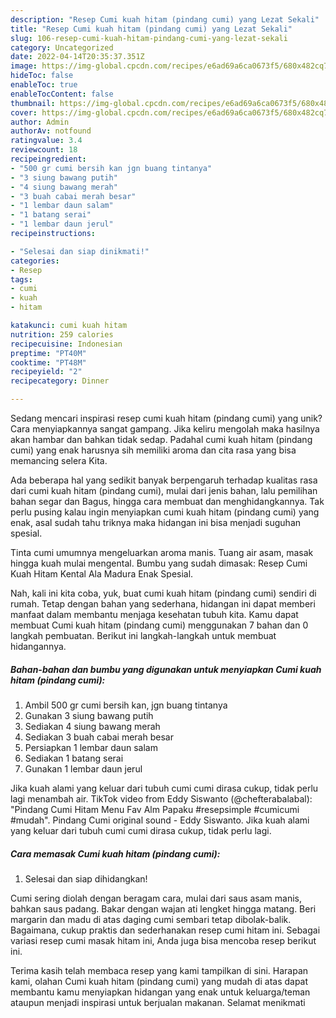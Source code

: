 ```yaml
---
description: "Resep Cumi kuah hitam (pindang cumi) yang Lezat Sekali"
title: "Resep Cumi kuah hitam (pindang cumi) yang Lezat Sekali"
slug: 106-resep-cumi-kuah-hitam-pindang-cumi-yang-lezat-sekali
category: Uncategorized
date: 2022-04-14T20:35:37.351Z
image: https://img-global.cpcdn.com/recipes/e6ad69a6ca0673f5/680x482cq70/cumi-kuah-hitam-pindang-cumi-foto-resep-utama.jpg
hideToc: false
enableToc: true
enableTocContent: false
thumbnail: https://img-global.cpcdn.com/recipes/e6ad69a6ca0673f5/680x482cq70/cumi-kuah-hitam-pindang-cumi-foto-resep-utama.jpg
cover: https://img-global.cpcdn.com/recipes/e6ad69a6ca0673f5/680x482cq70/cumi-kuah-hitam-pindang-cumi-foto-resep-utama.jpg
author: Admin
authorAv: notfound
ratingvalue: 3.4
reviewcount: 18
recipeingredient:
- "500 gr cumi bersih kan jgn buang tintanya"
- "3 siung bawang putih"
- "4 siung bawang merah"
- "3 buah cabai merah besar"
- "1 lembar daun salam"
- "1 batang serai"
- "1 lembar daun jerul"
recipeinstructions:

- "Selesai dan siap dinikmati!"
categories:
- Resep
tags:
- cumi
- kuah
- hitam

katakunci: cumi kuah hitam 
nutrition: 259 calories
recipecuisine: Indonesian
preptime: "PT40M"
cooktime: "PT48M"
recipeyield: "2"
recipecategory: Dinner

---
```





Sedang mencari inspirasi resep cumi kuah hitam (pindang cumi) yang unik? Cara menyiapkannya sangat gampang. Jika keliru mengolah maka hasilnya akan hambar dan bahkan tidak sedap. Padahal cumi kuah hitam (pindang cumi) yang enak harusnya sih memiliki aroma dan cita rasa yang bisa memancing selera Kita.





Ada beberapa hal yang sedikit banyak berpengaruh terhadap kualitas rasa dari cumi kuah hitam (pindang cumi), mulai dari jenis bahan, lalu pemilihan bahan segar dan Bagus, hingga cara membuat dan menghidangkannya. Tak perlu pusing kalau ingin menyiapkan cumi kuah hitam (pindang cumi) yang enak,      asal sudah tahu triknya maka hidangan ini bisa menjadi suguhan spesial.














Tinta cumi umumnya mengeluarkan aroma manis. Tuang air asam, masak hingga kuah mulai mengental. Bumbu yang sudah dimasak: Resep Cumi Kuah Hitam Kental Ala Madura Enak Spesial.






Nah, kali ini kita coba, yuk, buat cumi kuah hitam (pindang cumi) sendiri di rumah. Tetap dengan bahan yang sederhana, hidangan ini dapat memberi manfaat dalam membantu menjaga kesehatan tubuh kita. Kamu dapat membuat Cumi kuah hitam (pindang cumi) menggunakan 7 bahan dan 0 langkah pembuatan. Berikut ini langkah-langkah untuk membuat hidangannya.

<!--inarticleads1-->

##### Bahan-bahan dan bumbu yang digunakan untuk menyiapkan Cumi kuah hitam (pindang cumi):

1. Ambil 500 gr cumi bersih kan, jgn buang tintanya
1. Gunakan 3 siung bawang putih
1. Sediakan 4 siung bawang merah
1. Sediakan 3 buah cabai merah besar
1. Persiapkan 1 lembar daun salam
1. Sediakan 1 batang serai
1. Gunakan 1 lembar daun jerul


Jika kuah alami yang keluar dari tubuh cumi cumi dirasa cukup, tidak perlu lagi menambah air. TikTok video from Eddy Siswanto (@chefterabalabal): &#34;Pindang Cumi Hitam Menu Fav Alm Papaku #resepsimple #cumicumi #mudah&#34;. Pindang Cumi original sound - Eddy Siswanto. Jika kuah alami yang keluar dari tubuh cumi cumi dirasa cukup, tidak perlu lagi. 

<!--inarticleads2-->

##### Cara memasak Cumi kuah hitam (pindang cumi):


1. Selesai dan siap dihidangkan!

Cumi sering diolah dengan beragam cara, mulai dari saus asam manis, bahkan saus padang. Bakar dengan wajan ati lengket hingga matang. Beri margarin dan madu di atas daging cumi sembari tetap dibolak-balik. Bagaimana, cukup praktis dan sederhanakan resep cumi hitam ini. Sebagai variasi resep cumi masak hitam ini, Anda juga bisa mencoba resep berikut ini. 

Terima kasih telah membaca resep yang kami tampilkan di sini. Harapan kami, olahan Cumi kuah hitam (pindang cumi) yang mudah di atas dapat membantu kamu menyiapkan hidangan yang enak untuk keluarga/teman ataupun menjadi inspirasi untuk berjualan makanan. Selamat menikmati
